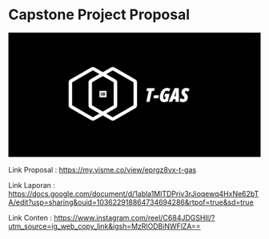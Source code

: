 # Capstone Project Proposal
![](https://github.com/ImamSR/T-Gas/blob/main/LOGO%20T-GAS.jpeg?raw=true)

Link Proposal : https://my.visme.co/view/eprgz8vx-t-gas

Link Laporan : https://docs.google.com/document/d/1abla1MlTDPriv3rJioqewq4HxNe62bTA/edit?usp=sharing&ouid=103622918864734694286&rtpof=true&sd=true

Link Conten : https://www.instagram.com/reel/C684JDGSHIl/?utm_source=ig_web_copy_link&igsh=MzRlODBiNWFlZA==
